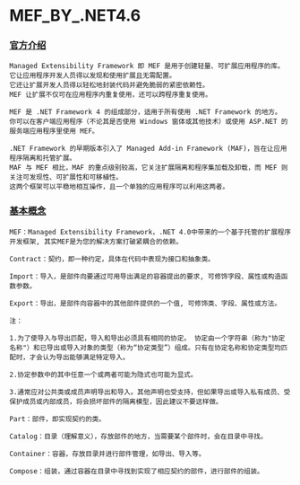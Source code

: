 # MEF_BY_.NET4.6


###	[官方介绍](https://msdn.microsoft.com/zh-cn/library/dd460648(v=vs.110).aspx)

	Managed Extensibility Framework 即 MEF 是用于创建轻量、可扩展应用程序的库。
	它让应用程序开发人员得以发现和使用扩展且无需配置。 
	它还让扩展开发人员得以轻松地封装代码并避免脆弱的紧密依赖性。
	MEF 让扩展不仅可在应用程序内重复使用，还可以跨程序重复使用。

	MEF 是 .NET Framework 4 的组成部分，适用于所有使用 .NET Framework 的地方。 
	你可以在客户端应用程序（不论其是否使用 Windows 窗体或其他技术）或使用 ASP.NET 的服务端应用程序里使用 MEF。

	.NET Framework 的早期版本引入了 Managed Add-in Framework (MAF)，旨在让应用程序隔离和托管扩展。 
	MAF 与 MEF 相比，MAF 的重点级别较高，它关注扩展隔离和程序集加载及卸载，而 MEF 则关注可发现性、可扩展性和可移植性。 
	这两个框架可以平稳地相互操作，且一个单独的应用程序可以利用这两者。

###	[基本概念](https://www.cnblogs.com/content/archive/2013/05/31/3111156.html)

	MEF：Managed Extensibility Framework，.NET 4.0中带来的一个基于托管的扩展程序开发框架, 其实MEF是为您的解决方案打破紧耦合的依赖。

	Contract：契约，即一种约定，具体在代码中表现为接口和抽象类。

	Import：导入，是部件向要通过可用导出满足的容器提出的要求, 可修饰字段、属性或构造函数参数。

	Export：导出，是部件向容器中的其他部件提供的一个值, 可修饰类、字段、属性或方法。

	注：

	1.为了使导入与导出匹配，导入和导出必须具有相同的协定。 协定由一个字符串（称为"协定名称"）和已导出或导入对象的类型（称为“协定类型”）组成。只有在协定名称和协定类型均匹配时，才会认为导出能够满足特定导入。

	2.协定参数中的其中任意一个或两者可能为隐式也可能为显式。

	3.通常应对公共类或成员声明导出和导入。其他声明也受支持，但如果导出或导入私有成员、受保护成员或内部成员，将会损坏部件的隔离模型，因此建议不要这样做。

	Part：部件，即实现契约的类。

	Catalog：目录（理解意义），存放部件的地方，当需要某个部件时，会在目录中寻找。

	Container：容器，存放目录并进行部件管理，如导出、导入等。

	Compose：组装，通过容器在目录中寻找到实现了相应契约的部件，进行部件的组装。